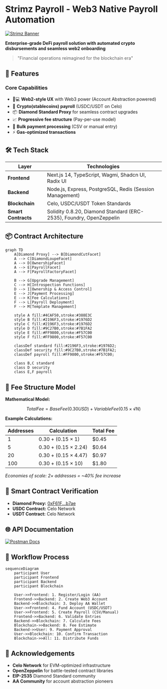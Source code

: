 # Strimz Payroll - Web3 Native Payroll Automation

[![Strimz Banner](https://strimz-payroll.vercel.app/favicon-32x32.png)](https://strimz-payroll.vercel.app)

**Enterprise-grade DeFi payroll solution with automated crypto disbursements and seamless web2 onboarding**

> "Financial operations reimagined for the blockchain era"

## 🌟 Features

### Core Capabilities

- 🧑💻 **Web2-style UX** with Web3 power (Account Abstraction powered)
- 💸 **Crypto(stablecoins) payroll** (USDC/USDT on Celo)
- 📦 **Diamond Standard Proxy** for seamless contract upgrades
- 📈 **Progressive fee structure** (Pay-per-use model)
- 🔄 **Bulk payment processing** (CSV or manual entry)
- ⚡ **Gas-optimized transactions**

## 🛠 Tech Stack

| Layer                | Technologies                                                                 |
|----------------------|------------------------------------------------------------------------------|
| **Frontend**         | Next.js 14, TypeScript, Wagmi, Shadcn UI, Radix UI                           |
| **Backend**          | Node.js, Express, PostgreSQL, Redis (Session Management)                     |
| **Blockchain**       | Celo, USDC/USDT Token Standards                                      |
| **Smart Contracts**  | Solidity 0.8.20, Diamond Standard (ERC-2535), Foundry, OpenZeppelin          |

## 📦 Contract Architecture

```mermaid
graph TD
    A[Diamond Proxy] --> B[DiamondCutFacet]
    A --> C[DiamondLoupeFacet]
    A --> D[OwnershipFacet]
    A --> E[PayrollFacet]
    A --> F[PayrollFactoryFacet]
    
    B --> G[Upgrade Management]
    C --> H[Introspection Functions]
    D --> I[Ownership & Access Control]
    E --> J[Payment Processing]
    E --> K[Fee Calculations]
    F --> L[Payroll Deployment]
    F --> M[Template Management]
    
    style A fill:#4CAF50,stroke:#388E3C
    style B fill:#2196F3,stroke:#1976D2
    style C fill:#2196F3,stroke:#1976D2
    style D fill:#9C27B0,stroke:#7B1FA2
    style E fill:#FF9800,stroke:#F57C00
    style F fill:#FF9800,stroke:#F57C00
    
    classDef standard fill:#2196F3,stroke:#1976D2;
    classDef security fill:#9C27B0,stroke:#7B1FA2;
    classDef payroll fill:#FF9800,stroke:#F57C00;
    
    class B,C standard
    class D security
    class E,F payroll
```

## 💸 Fee Structure Model

**Mathematical Model:**

```math
Total Fee = Base Fee (0.30 USD) + Variable Fee (0.15 × √N)
```

**Example Calculations:**

| Addresses | Calculation         | Total Fee |
|-----------|---------------------|-----------|
| 1         | 0.30 + (0.15 × 1)   | $0.45     |
| 5         | 0.30 + (0.15 × 2.24)| $0.64     |
| 20        | 0.30 + (0.15 × 4.47)| $0.97     |
| 100       | 0.30 + (0.15 × 10)  | $1.80     |

*Economies of scale: 2× addresses = ~40% fee increase*

## 🔗 Smart Contract Verification

- **Diamond Proxy:** [0xF61F...b7ae](https://louper.dev/diamond/0xf61f16ec212c7d7fd08c0776d0429477a235b7ae?network=baseSepolia)
- **USDC Contract:** Celo Network
- **USDT Contract:** Celo Network

## 🌐 API Documentation

[![Postman Docs](https://img.shields.io/badge/Postman-API_Docs-orange)](https://documenter.getpostman.com/view/17877618/2sAYQZGrQc#intro)

## 🔄 Workflow Process

```mermaid
sequenceDiagram
    participant User
    participant Frontend
    participant Backend
    participant Blockchain

    User->>Frontend: 1. Register/Login (AA)
    Frontend->>Backend: 2. Create Web3 Account
    Backend->>Blockchain: 3. Deploy AA Wallet
    User->>Frontend: 4. Fund Account (USDC/USDT)
    User->>Frontend: 5. Create Payroll (CSV/Manual)
    Frontend->>Backend: 6. Validate Entries
    Backend->>Blockchain: 7. Calculate Fees
    Blockchain->>Backend: 8. Fee Estimate
    Backend->>User: 9. Payment Approval
    User->>Blockchain: 10. Confirm Transaction
    Blockchain->>All: 11. Distribute Funds
```

## 🙏 Acknowledgements

- **Celo Network** for EVM-optimized infrastructure
- **OpenZeppelin** for battle-tested contract libraries
- **EIP-2535** Diamond Standard community
- **AA Community** for account abstraction pioneers
